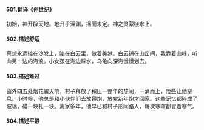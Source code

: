 #### 501.翻译《创世纪》

初始，神开辟天地。地升乎深渊，摇而未定。神之灵萦绕水上。

#### 502.描述舒适

真想永远摊在沙发上，陷在白云里，做着美梦。白云铺在山峦间，我靠着山峰，听山另一边的海浪。小女孩在海边踩水，乌龟向深海慢慢划去。

#### 503.描述难过

窗外四五处烟花震天响，村子释放了积压一整年的热闹，一涌而上，险些让他窒息。小时候，他总是和小伙伴们去放鞭炮，放完新年炮才回家。这些记忆都碎成了玻璃，碰一块扎一块。离家多年，他早已和村子形同路人，每次寒暄都冒着寒气。

#### 504.描述平静